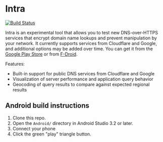 # Intra
[![Build Status](https://travis-ci.org/Jigsaw-Code/Intra.svg?branch=master)](https://travis-ci.org/Jigsaw-Code/Intra)

Intra is an experimental tool that allows you to test new DNS-over-HTTPS
services that encrypt domain name lookups and prevent manipulation by your
network. It currently supports services from Cloudflare and Google, and
additional options may be added over time.  You can get it from the
[Google Play Store](https://play.google.com/store/apps/details?id=app.intra) or from [F-Droid](https://f-droid.org/packages/app.intra/).

Features:
* Built-in support for public DNS services from Cloudflare and Google
* Visualization of server performance and application query behavior
* Geocoding of query results to compare against expected regional results

## Android build instructions

1. Clone this repo.
2. Open the `Android/` directory in Android Studio 3.2 or later.
3. Connect your phone
4. Click the green "play" triangle button.
